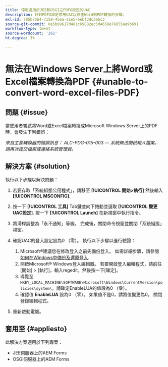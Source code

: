 ```yaml
---
title: 停用適用於JEE和OSGI之PDFG設定的UAC
description: 針對PDFG設定停用UAC以修正Word到PDF轉換的步驟。
exl-id: 785b7bb4-7158-45ea-a1e5-eebf3dc3ebc3
source-git-commit: 0e5b89617d481c69882ec5d4658e76855aa9b691
workflow-type: tm+mt
source-wordcount: '261'
ht-degree: 3%

---
```


# 無法在Windows Server上將Word或Excel檔案轉換為PDF {#unable-to-convert-word-excel-files-PDF}

## 問題 {#issue}

當使用者嘗試將Word或Excel檔案轉換成Microsoft Windows Server上的PDF時，會發生下列錯誤：

*來自主要轉換器的錯誤訊息： ALC-PDG-015-003 — 系統無法開啟輸入檔案。 請再次提交檔案或連絡系統管理員。*


## 解決方案 {#solution}

執行以下步驟以解決問題：
1. 若要存取「系統組態公用程式」，請移至 **[!UICONTROL 開始>執行]** 然後輸入 **[!UICONTROL MSCONFIG]**.
1. 按一下 **[!UICONTROL 工具]** Tab鍵並向下捲動並選取 **[!UICONTROL 變更UAC設定]**. 按一下 **[!UICONTROL Launch]** 在新視窗中執行指令。
1. 將滑桿調整為「永不通知」等級。 完成後，關閉命令視窗並關閉「系統組態」視窗。
1. 確認UAC的登入設定設為0 （零）。 執行以下步驟以進行驗證：

   1. Microsoft®建議您在修改登入之前先備份登入。 如需詳細步驟，請參閱 [如何在Windows中備份及還原登入](https://support.microsoft.com/en-us/help/322756).
   1. 開啟Microsoft® Windows登入編輯器。 若要開啟登入編輯程式，請前往[開始] > [執行]，輸入regedit，然後按一下[確定]。
   1. 導覽至 `HKEY_LOCAL_MACHINE\SOFTWARE\Microsoft\Windows\CurrentVersion\policies\system\`。請確定EnableLUA的值設為0 （零）。
   1. 確認值 **EnableLUA** 設為0 （零）。 如果值不是0，請將值變更為0。 關閉登錄編輯程式。

1. 重新啟動電腦。

## 套用至 {#appliesto}

此解決方案適用於下列專案：
* JEE伺服器上的AEM Forms
* OSGi伺服器上的AEM Forms
